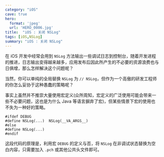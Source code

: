```yaml
---
category: "iOS"
cave: true
hero:
  format: 'jpeg'
  url: 'HERO_0006.jpg'
title:  "iOS : 关闭 NSLog"
tags: [iOS,NSLog]
summary: "iOS : 关闭 NSLog"
---
```

在 iOS 开发中经常会用到 `NSLog` 方法输出一些调试日志到控制台，随着开发进程的推进，日志输出变得越来越多，应用发布后因此所产生的不必要的资源浪费也与日俱增，那么怎样解决这个问题呢？

当然，你可以单纯的全局替换 `NSLog` 为 `// NSLog`，但作为一个高傲的研发工程师的你怎么妥协于这种愚蠢的策略呢？

事实上虽然并不推崇大量使用宏定义(众所周知，宏定义的广泛使用可能会带来一些不必要问题，这也是为什么 Java 等语言摒弃了宏)，但某些情景下宏的使用也不失为一种好的策略。

```objc
#ifdef DEBUG
#define NSLog(...)  NSLog(__VA_ARGS__)
#else
#define NSLog(...)
#endif
```


这段代码的原理是，利用宏 `DEBUG` 的定义与否，将 `NSLog` 在非调试状态替换为空白内容，只需要加入 `.pch` 或其他公共头文件即可。





